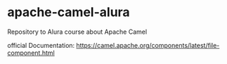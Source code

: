 # apache-camel-alura
Repository to Alura course about Apache Camel

official Documentation: https://camel.apache.org/components/latest/file-component.html
